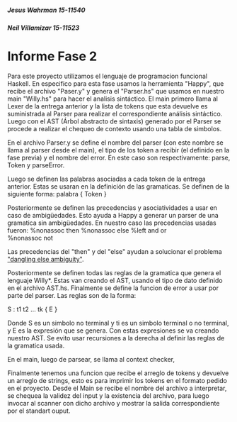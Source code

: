 ##### Jesus Wahrman 15-11540  
##### Neil Villamizar 15-11523 

# Informe Fase 2

Para este proyecto utilizamos el lenguaje de programacion funcional Haskell. En especifico para esta fase usamos la herramienta "Happy", que recibe el archivo "Paser.y" y genera el "Parser.hs" que usamos en nuestro main "Willy.hs" para hacer el analisis sintáctico. El main primero llama al Lexer de la entrega anterior y la lista de tokens que esta devuelve es suministrada al Parser para realizar el correspondiente análisis sintáctico. Luego con el AST (Árbol abstracto de sintaxis) generado por el Parser se procede a realizar el chequeo de contexto usando una tabla de simbolos.

En el archivo Parser.y  se define el nombre del parser (con este nombre se llama al parser desde el  main), el tipo de los token a recibir (el definido en la fase previa) y el nombre del error. En este caso son respectivamente: parse, Token y parseError. 

Luego se definen las palabras asociadas a cada token de la entrega anterior. Estas se usaran en la definición de las gramaticas. Se definen de la siguiente forma:
palabra   { Token }

Posteriormente se definen las precedencias y asociatividades a usar en caso de ambigüedades. Esto ayuda a Happy a generar un parser de una gramatica sin ambigüedades. En nuestro caso las precedencias usadas fueron:
%nonassoc then
%nonassoc else
%left and or  
%nonassoc not

Las precedencias del "then" y del "else" ayudan a solucionar el problema ["dangling else ambiguity"](https://en.wikipedia.org/wiki/Dangling_else).

Posteriormente se definen todas las reglas de la gramatica que genera el lenguaje Willy\*. Estas van creando el AST, usando el tipo de dato definido en el archivo AST.hs. Finalmente se define la funcion de error a usar por parte del parser. Las reglas son de la forma:

S : t1 t2 ... tk  { E } 

Donde S es un simbolo no terminal y ti es un simbolo terminal o no terminal, y E es la expresión que  se genera. Con estas expresiones se va creando nuestro AST. Se evito usar recursiones a la derecha al definir las reglas de la gramatica usada. 


En el main, luego de parsear, se llama al context checker, 


Finalmente tenemos una funcion que recibe el arreglo de tokens y devuelve un arreglo de strings, esto es para imprimir los tokens en el formato pedido en el proyecto. Desde el Main se recibe el nombre del archivo a interpretar, se chequea la validez del input y la existencia del archivo, para luego invocar al scanner con dicho archivo y mostrar la salida correspondiente por el standart ouput.
